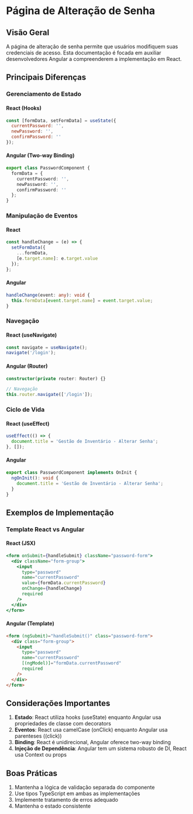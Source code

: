 # Página de Alteração de Senha

## Visão Geral
A página de alteração de senha permite que usuários modifiquem suas credenciais de acesso. Esta documentação é focada em auxiliar desenvolvedores Angular a compreenderem a implementação em React.

## Principais Diferenças

### Gerenciamento de Estado

#### React (Hooks)
```jsx
const [formData, setFormData] = useState({
  currentPassword: '',
  newPassword: '',
  confirmPassword: ''
});
```

#### Angular (Two-way Binding)
```typescript
export class PasswordComponent {
  formData = {
    currentPassword: '',
    newPassword: '',
    confirmPassword: ''
  };
}
```

### Manipulação de Eventos

#### React
```jsx
const handleChange = (e) => {
  setFormData({
    ...formData,
    [e.target.name]: e.target.value
  });
};
```

#### Angular
```typescript
handleChange(event: any): void {
  this.formData[event.target.name] = event.target.value;
}
```

### Navegação

#### React (useNavigate)
```jsx
const navigate = useNavigate();
navigate('/login');
```

#### Angular (Router)
```typescript
constructor(private router: Router) {}

// Navegação
this.router.navigate(['/login']);
```

### Ciclo de Vida

#### React (useEffect)
```jsx
useEffect(() => {
  document.title = 'Gestão de Inventário - Alterar Senha';
}, []);
```

#### Angular
```typescript
export class PasswordComponent implements OnInit {
  ngOnInit(): void {
    document.title = 'Gestão de Inventário - Alterar Senha';
  }
}
```

## Exemplos de Implementação

### Template React vs Angular

#### React (JSX)
```jsx
<form onSubmit={handleSubmit} className="password-form">
  <div className="form-group">
    <input
      type="password"
      name="currentPassword"
      value={formData.currentPassword}
      onChange={handleChange}
      required
    />
  </div>
</form>
```

#### Angular (Template)
```html
<form (ngSubmit)="handleSubmit()" class="password-form">
  <div class="form-group">
    <input
      type="password"
      name="currentPassword"
      [(ngModel)]="formData.currentPassword"
      required
    />
  </div>
</form>
```

## Considerações Importantes

1. **Estado**: React utiliza hooks (useState) enquanto Angular usa propriedades de classe com decorators
2. **Eventos**: React usa camelCase (onClick) enquanto Angular usa parenteses ((click))
3. **Binding**: React é unidirecional, Angular oferece two-way binding
4. **Injeção de Dependência**: Angular tem um sistema robusto de DI, React usa Context ou props

## Boas Práticas

1. Mantenha a lógica de validação separada do componente
2. Use tipos TypeScript em ambas as implementações
3. Implemente tratamento de erros adequado
4. Mantenha o estado consistente
